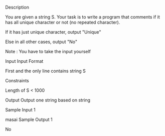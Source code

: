 Description

You are given a string S. Your task is to write a program that comments if it has all unique character or not (no repeated character).

If it has just unique character, output "Unique"

Else in all other cases, output "No"

Note : You have to take the input yourself

Input
Input Format

First and the only line contains string S

Constraints

Length of S < 1000


Output
Output one string based on string


Sample Input 1 

masai
Sample Output 1

No